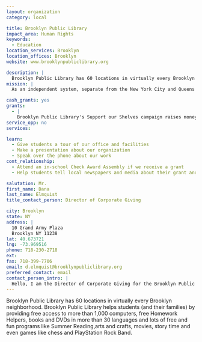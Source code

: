 ```yaml
---
layout: organization
category: local

title: Brooklyn Public Library
impact_area: Human Rights
keywords: 
  - Education
location_services: Brooklyn
location_offices: Brooklyn
website: www.brooklynpubliclibrary.org

description: |
  Brooklyn Public Library has 60 locations in virtually every Brooklyn neighborhood. Brooklyn Public Library helps students (and their families) by providing free access to more than 1,000 computers, free Homework Helpers, books and DVDs in more than 30 languages and lots of free and fun programs like Summer Reading,arts and crafts, movies, story time and even games like chess and PlayStation Rock Band.
mission: |
  As an independent system, separate from the New York City and Queens libraries, Brooklyn Public Library serves the borough's 2.5 million residents, offering thousands of public programs, millions of books and use of more than 850 free Internet-accessible computers.

cash_grants: yes
grants: 
  - |
    Brooklyn Public Library's Support our Shelves campaign raises money to purchase new materials and support programming all 60 libraries in Brooklyn. Help support the shelves of your local library today! Helping kids and adults learn to read can start with just one penny.
service_opp: no
services: 

learn: 
  - Give students a tour of our office and facilities
  - Make a presentation about our organization
  - Speak over the phone about our work
cont_relationship: 
  - Attend an in-school Check Award Assembly if we receive a grant
  - Help students tell local newspapers and media about their grant and/or project with us

salutation: Mr.
first_name: Dana
last_name: Elmquist
title_contact_person: Director of Corporate Giving

city: Brooklyn
state: NY
address: |
  10 Grand Army Plaza  
  Brooklyn NY 11238
lat: 40.673721
lng: -73.969516
phone: 718-230-2718
ext: 
fax: 718-399-7706
email: d.elmquist@brooklynpubliclibrary.org
preferred_contact: email
contact_person_intro: |
  Hello, I am the Director of Corporate Giving for the Brooklyn Public Library and am very excited to be here helping to raise funds for materials and programs that empowers all Brooklynites.
---
```

Brooklyn Public Library has 60 locations in virtually every Brooklyn neighborhood. Brooklyn Public Library helps students (and their families) by providing free access to more than 1,000 computers, free Homework Helpers, books and DVDs in more than 30 languages and lots of free and fun programs like Summer Reading,arts and crafts, movies, story time and even games like chess and PlayStation Rock Band.